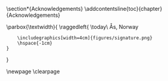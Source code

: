 \section*{Acknowledgements}
\addcontentsline{toc}{chapter}{Acknowledgements}

\parbox{\textwidth}{
	\raggedleft{
		\today\\
		Ås, Norway

		\includegraphics[width=4cm]{figures/signature.png}
		\hspace{-1cm}
	}
}

\newpage
\clearpage
